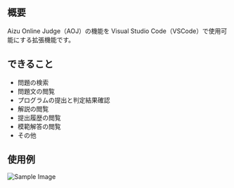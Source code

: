 ## 概要

Aizu Online Judge（AOJ）の機能を Visual Studio Code（VSCode）で使用可能にする拡張機能です。

## できること

- 問題の検索
- 問題文の閲覧
- プログラムの提出と判定結果確認
- 解説の閲覧
- 提出履歴の閲覧
- 模範解答の閲覧
- その他

## 使用例

![Sample Image](https://github.com/s1280148/aoj-helper/assets/86274174/5202948b-e15b-4644-b039-63fd6150267d)
